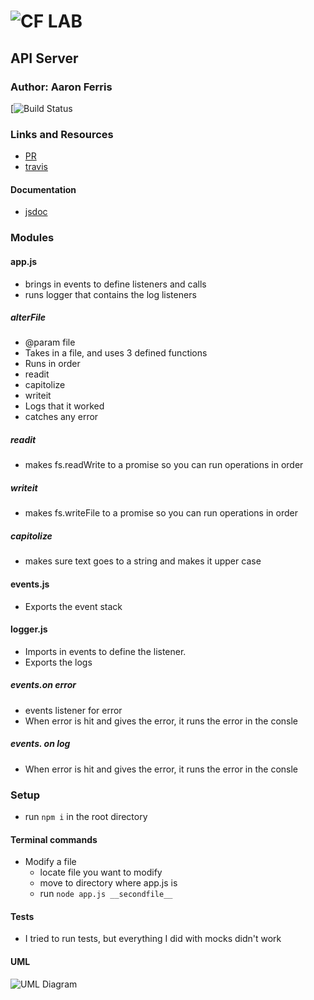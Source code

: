 ![CF](http://i.imgur.com/7v5ASc8.png) LAB
=================================================

## API Server

### Author: Aaron Ferris
[![Build Status](https://www.travis-ci.com/codefellows-js-401d29-aaron-ferris/lab16.svg?branch=master)

### Links and Resources
* [PR](https://github.com/codefellows-js-401d29-aaron-ferris/lab16/pull/1)  
* [travis](https://www.travis-ci.com/codefellows-js-401d29-aaron-ferris/lab16)  

#### Documentation
* [jsdoc](https://github.com/codefellows-js-401d29-aaron-ferris/lab16/tree/working/docs)



### Modules
#### app.js
 * brings in events to define listeners and calls
 * runs logger that contains the log listeners
##### alterFile
* @param  file
 * Takes in a file, and uses 3 defined functions
 * Runs in order
 * readit
 * capitolize
 * writeit
 * Logs that it worked
 * catches any error
##### readit
* makes fs.readWrite to a promise so you can run operations in order
##### writeit
* makes fs.writeFile to a promise so you can run operations in order
##### capitolize
* makes sure text goes to a string and makes it upper case

#### events.js
 * Exports the event stack
#### logger.js
 * Imports in events to define the listener.
 * Exports the logs
##### events.on error
 * events listener for error
 * When error is hit and gives the error, it runs the error in the consle
 ##### events. on log
 * When error is hit and gives the error, it runs the error in the consle

### Setup

* run `npm i` in the root directory
  
#### Terminal commands 
* Modify a file
  * locate file you want to modify
  * move to directory where app.js is
  * run `node app.js __secondfile__`
#### Tests
* I tried to run tests, but everything I did with mocks didn't work

#### UML
![UML Diagram]()
